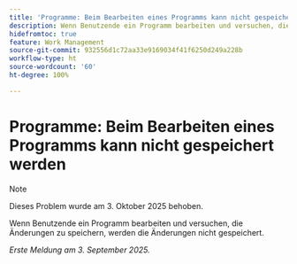 ```yaml
---
title: 'Programme: Beim Bearbeiten eines Programms kann nicht gespeichert werden'
description: Wenn Benutzende ein Programm bearbeiten und versuchen, die Änderungen zu speichern, werden die Änderungen nicht gespeichert.
hidefromtoc: true
feature: Work Management
source-git-commit: 932556d1c72aa33e9169034f41f6250d249a228b
workflow-type: ht
source-wordcount: '60'
ht-degree: 100%

---
```



# Programme: Beim Bearbeiten eines Programms kann nicht gespeichert werden

>[!NOTE]
>
>Dieses Problem wurde am 3. Oktober 2025 behoben.

Wenn Benutzende ein Programm bearbeiten und versuchen, die Änderungen zu speichern, werden die Änderungen nicht gespeichert.

_Erste Meldung am 3. September 2025._

